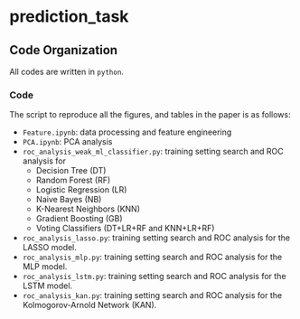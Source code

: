 # prediction_task


## Code Organization
All codes are written in `python`. 

### Code 
The script to reproduce all the figures, and tables in the paper is as follows:
- `Feature.ipynb`: data processing and feature engineering
- `PCA.ipynb`: PCA analysis
- `roc_analysis_weak_ml_classifier.py`: training setting search and ROC analysis for 
     - Decision Tree (DT)  
     - Random Forest (RF)  
     - Logistic Regression (LR)  
     - Naive Bayes (NB)  
     - K-Nearest Neighbors (KNN)  
     - Gradient Boosting (GB)  
     - Voting Classifiers (DT+LR+RF and KNN+LR+RF)
- `roc_analysis_lasso.py`: training setting search and ROC analysis for the LASSO model.
- `roc_analysis_mlp.py`: training setting search and ROC analysis for the MLP model.
- `roc_analysis_lstm.py`: training setting search and ROC analysis for the LSTM model.
- `roc_analysis_kan.py`: training setting search and ROC analysis for the Kolmogorov-Arnold Network (KAN).
